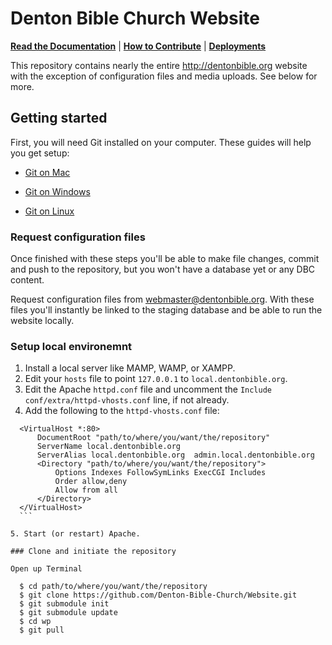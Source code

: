 # Denton Bible Church Website

**[Read the Documentation](https://github.com/Denton-Bible-Church/Website/wiki)** | **[How to Contribute](CONTRIBUTING.md)** | **[Deployments](https://github.com/Denton-Bible-Church/Website/wiki/Deployments)**

This repository contains nearly the entire http://dentonbible.org website with the exception of configuration files and media uploads. See below for more.

## Getting started

First, you will need Git installed on your computer. These guides will help you get setup:

* [Git on Mac](http://guides.beanstalkapp.com/version-control/git-on-mac.html)

* [Git on Windows](http://guides.beanstalkapp.com/version-control/git-on-windows.html)

* [Git on Linux](http://guides.beanstalkapp.com/version-control/git-on-linux.html)

### Request configuration files

Once finished with these steps you'll be able to make file changes, commit and push to the repository, but you won't have a database yet or any DBC content.

Request configuration files from [webmaster@dentonbible.org](mailto:webmaster@dentonbible.org). With these files you'll instantly be linked to the staging database and be able to run the website locally.

### Setup local environemnt

1. Install a local server like MAMP, WAMP, or XAMPP.
2. Edit your `hosts` file to point `127.0.0.1` to `local.dentonbible.org`.
3. Edit the Apache `httpd.conf` file and uncomment the `Include conf/extra/httpd-vhosts.conf` line, if not already.
4. Add the following to the `httpd-vhosts.conf` file:

  ```
	<VirtualHost *:80>
		DocumentRoot "path/to/where/you/want/the/repository"
		ServerName local.dentonbible.org
		ServerAlias local.dentonbible.org  admin.local.dentonbible.org
		<Directory "path/to/where/you/want/the/repository">
			Options Indexes FollowSymLinks ExecCGI Includes
			Order allow,deny
			Allow from all
		</Directory>
	</VirtualHost>
	```
    
5. Start (or restart) Apache.

### Clone and initiate the repository

Open up Terminal

    $ cd path/to/where/you/want/the/repository
    $ git clone https://github.com/Denton-Bible-Church/Website.git
    $ git submodule init
    $ git submodule update
    $ cd wp
    $ git pull
